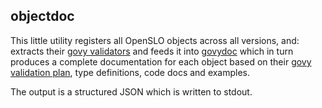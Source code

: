 ## objectdoc

This little utility registers all OpenSLO objects across all versions, and:
extracts their [govy validators](https://pkg.go.dev/github.com/nobl9/govy/pkg/govy#Validator)
and feeds it into [govydoc](https://github.com/nieomylnieja/govydoc)
which in turn produces a complete documentation for each object based on their
[govy validation plan](https://pkg.go.dev/github.com/nobl9/govy/pkg/govy#Plan),
type definitions, code docs and examples.

The output is a structured JSON which is written to stdout.
